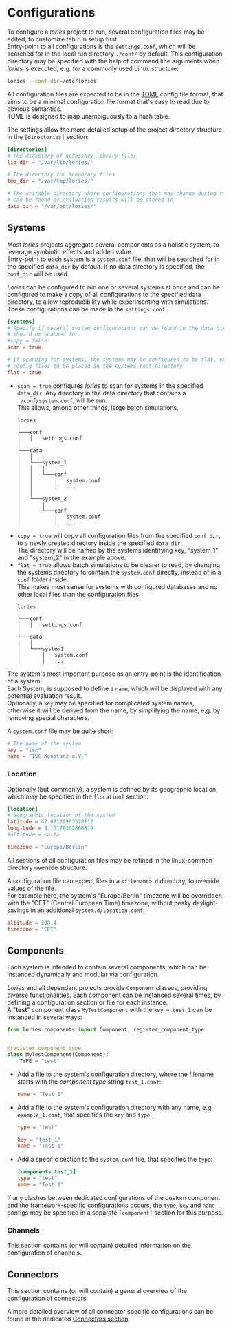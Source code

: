# Configurations

To configure a *lories* project to run, several configuration files may be edited, to customize teh run setup first.  
Entry-point to all configurations is the `settings.conf`, which will be searched for in the local run directory
`./conf/` by default. This configuration directory may be specified with the help of command line arguments when *lories*
is executed, e.g. for a commonly used Linux structure:

```bash
lories --conf-dir=/etc/lories
```

All configuration files are expected to be in the [TOML](https://toml.io/en/) config file format, that aims to be a
minimal configuration file format that's easy to read due to obvious semantics.  
TOML is designed to map unambiguously to a hash table.

The settings allow the more detailed setup of the project directory structure in the `[directories]` section:

```toml
[directories]
# The directory of necessary library files
lib_dir = "/var/lib/lories/"

# The directory for temporary files
tmp_dir = "/var/tmp/lories/"

# The writable directory where configurations that may change during runtime
# can be found or evaluation results will be stored in
data_dir = "/var/opt/lories/"
```


## Systems

Most *lories* projects aggregate several components as a holistic system, to leverage symbiotic effects and added value.  
Entry-point to each system is a `system.conf` file, that will be searched for in the specified `data_dir` by default.
If no data directory is specified, the `conf_dir` will be used.

*Lories* can be configured to run one or several systems at once and can be configured to make a copy of all
configurations to the specified data directory, to allow reproducibility while experimenting with simulations.  
These configurations can be made in the `settings.conf`:

```toml
[systems]
# Specify if several system configurations can be found in the data directory and
# should be scanned for.
#copy = false
scan = true

# If scanning for systems, the systems may be configured to be flat, expecting
# config files to be placed in the systems root directory
flat = true
```

 - `scan = true` configures *lories* to scan for systems in the specified `data_dir`. Any directory in the data
    directory that contains a `./conf/system.conf`, will be run.  
    This allows, among other things, large batch
    simulations.
    ```
    lories
    │
    └───conf
    │   │   settings.conf
    │  
    └───data
    │   │  
    │   └───system_1
    │   │   │  
    │   │   └───conf
    │   │       │   system.conf
    │   │       │   ...
    │   │  
    │   └───system_2
    │       │  
    │       └───conf
    │           │   system.conf
    │           │   ...
    ```
 - `copy = true` will copy all configuration files from the specified `conf_dir`, to a newly created
    directory inside the specified `data_dir`.  
    The directory will be named by the systems identifying key, "system_1" and "system_2" in the example above.
 - `flat = true` allows batch simulations to be clearer to read, by changing the systems directory to contain the
    `system.conf` directly, instead of in a `conf` folder inside.  
    This makes most sense for systems with configured databases and no other local files than the configuration files.
    ```
    lories
    │
    └───conf
    │   │   settings.conf
    │  
    └───data
    │   │  
    │   └───system1
    │       │   system.conf
    │       │   ...
    ```

The system's most important purpose as an entry-point is the identification of a system.  
Each System, is supposed to define a `name`, which will be displayed with any potential evaluation result.  
Optionally, a `key` may be specified for complicated system names, otherwise it will be derived from the name,
by simplifying the name, e.g. by removing special characters.

A `system.conf` file may be quite short:

```toml
# The name of the system
key = "isc"
name = "ISC Konstanz e.V."
```


### Location

Optionally (but commonly), a system is defined by its geographic location, which may be specified in the `[location]`
section:

```toml
[location]
# Geographic location of the system
latitude = 47.67170903328112
longitude = 9.15176162866819
#altitude = <alt>

timezone = "Europe/Berlin"
```

All sections of all configuration files may be refined in the linux-common directory override structure:

A configuration file can expect files in a `<filename>.d` directory, to override values of the file.  
For example here, the system's "Europe/Berlin" timezone will be overridden with the "CET" (Central European Time)
timezone, without pesky daylight-savings in an additional `system.d/location.conf`:

```toml
altitude = 398.4
timezone = "CET"
```


## Components

Each system is intended to contain several components, which can be instanced dynamically and modular via configuration.

*Lories* and all dependant projects provide `Component` classes, providing diverse functionalities. Each component can be
instanced several times, by defining a configuration section or file for each instance.  
A "**test**" component class `MyTestComponent` with the `key = test_1` can be instanced in several ways:

```python
from lories.components import Component, register_component_type


@register_component_type
class MyTestComponent(Component):
    TYPE = "test"
```

 - Add a file to the system's configuration directory, where the filename starts with the *component type* string
   `test_1.conf`:
    ```toml
    name = "Test 1"
    ```
 - Add a file to the system's configuration directory with any name, e.g. `example_1.conf`,
   that specifies the `key` and `type`:
    ```toml
    type = "test"

    key = "test_1"
    name = "Test 1"
    ```
 - Add a specific section to the `system.conf` file, that specifies the `type`:
    ```toml
    [components.test_1]
    type = "test"
    name = "Test 1"
    ```

If any clashes between dedicated configurations of the custom component and the framework-specific configurations occurs,
the `type`, `key` and `name` configs may be specified in a separate `[component]` section for this purpose.


### Channels

This section contains (or will contain) detailed information on the configuration of channels.


## Connectors

This section contains (or will contain) a general overview of the configuration of connectors.

A more detailed overview of all connector specific configurations can be found in the
dedicated [Connectors section](../connectors/index.md).
